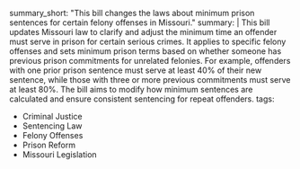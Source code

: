 summary_short: "This bill changes the laws about minimum prison sentences for certain felony offenses in Missouri."
summary: |
  This bill updates Missouri law to clarify and adjust the minimum time an offender must serve in prison for certain serious crimes. It applies to specific felony offenses and sets minimum prison terms based on whether someone has previous prison commitments for unrelated felonies. For example, offenders with one prior prison sentence must serve at least 40% of their new sentence, while those with three or more previous commitments must serve at least 80%. The bill aims to modify how minimum sentences are calculated and ensure consistent sentencing for repeat offenders.
tags:
  - Criminal Justice
  - Sentencing Law
  - Felony Offenses
  - Prison Reform
  - Missouri Legislation
